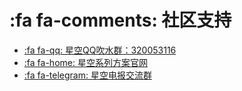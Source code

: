 # :fa fa-comments: 社区支持

* [:fa fa-qq: 星空QQ吹水群：320053116][星空QQ群]
* [:fa fa-home: 星空系列方案官网][星空官网]
* [:fa fa-telegram: 星空电报交流群][星空电报群]



[小小网盘]: http://yongim.ys168.com/ "小小输入法网盘"
[小小论坛]:http://yong.dgod.net/ "小小输入法论坛"
[小小项目]: https://github.com/dgod/yong "小小输入法项目页"
[小小星空网盘]: http://xxxk.ys168.com/ "小小星空网盘"

[星空QQ群]: https://jq.qq.com/?_wv=1027&k=5tVcZlL "星空QQ群"

[星空官网]: https://xkinput.gitee.io/ "星空系列方案官网"
[小小星空项目]: https://gitee.com/xkinput/xxxk "小小星空项目"
[星空电报群]: https://t.me/xkinput "星空电报群"

